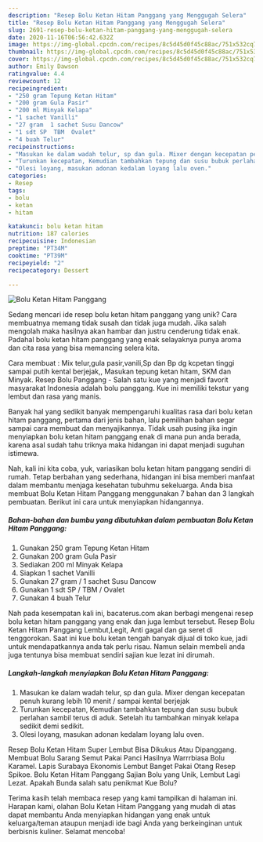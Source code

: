 ```yaml
---
description: "Resep Bolu Ketan Hitam Panggang yang Menggugah Selera"
title: "Resep Bolu Ketan Hitam Panggang yang Menggugah Selera"
slug: 2691-resep-bolu-ketan-hitam-panggang-yang-menggugah-selera
date: 2020-11-16T06:56:42.632Z
image: https://img-global.cpcdn.com/recipes/8c5d45d0f45c88ac/751x532cq70/bolu-ketan-hitam-panggang-foto-resep-utama.jpg
thumbnail: https://img-global.cpcdn.com/recipes/8c5d45d0f45c88ac/751x532cq70/bolu-ketan-hitam-panggang-foto-resep-utama.jpg
cover: https://img-global.cpcdn.com/recipes/8c5d45d0f45c88ac/751x532cq70/bolu-ketan-hitam-panggang-foto-resep-utama.jpg
author: Emily Dawson
ratingvalue: 4.4
reviewcount: 12
recipeingredient:
- "250 gram Tepung Ketan Hitam"
- "200 gram Gula Pasir"
- "200 ml Minyak Kelapa"
- "1 sachet Vanilli"
- "27 gram  1 sachet Susu Dancow"
- "1 sdt SP  TBM  Ovalet"
- "4 buah Telur"
recipeinstructions:
- "Masukan ke dalam wadah telur, sp dan gula. Mixer dengan kecepatan penuh kurang lebih 10 menit / sampai kental berjejak"
- "Turunkan kecepatan, Kemudian tambahkan tepung dan susu bubuk perlahan sambil terus di aduk. Setelah itu tambahkan minyak kelapa sedikit demi sedikit."
- "Olesi loyang, masukan adonan kedalam loyang lalu oven."
categories:
- Resep
tags:
- bolu
- ketan
- hitam

katakunci: bolu ketan hitam 
nutrition: 187 calories
recipecuisine: Indonesian
preptime: "PT34M"
cooktime: "PT39M"
recipeyield: "2"
recipecategory: Dessert

---
```



![Bolu Ketan Hitam Panggang](https://img-global.cpcdn.com/recipes/8c5d45d0f45c88ac/751x532cq70/bolu-ketan-hitam-panggang-foto-resep-utama.jpg)

Sedang mencari ide resep bolu ketan hitam panggang yang unik? Cara membuatnya memang tidak susah dan tidak juga mudah. Jika salah mengolah maka hasilnya akan hambar dan justru cenderung tidak enak. Padahal bolu ketan hitam panggang yang enak selayaknya punya aroma dan cita rasa yang bisa memancing selera kita.

Cara membuat : Mix telur,gula pasir,vanili,Sp dan Bp dg kcpetan tinggi sampai putih kental berjejak,, Masukan tepung ketan hitam, SKM dan Minyak. Resep Bolu Panggang - Salah satu kue yang menjadi favorit masyarakat Indonesia adalah bolu panggang. Kue ini memiliki tekstur yang lembut dan rasa yang manis.

Banyak hal yang sedikit banyak mempengaruhi kualitas rasa dari bolu ketan hitam panggang, pertama dari jenis bahan, lalu pemilihan bahan segar sampai cara membuat dan menyajikannya. Tidak usah pusing jika ingin menyiapkan bolu ketan hitam panggang enak di mana pun anda berada, karena asal sudah tahu triknya maka hidangan ini dapat menjadi suguhan istimewa.


Nah, kali ini kita coba, yuk, variasikan bolu ketan hitam panggang sendiri di rumah. Tetap berbahan yang sederhana, hidangan ini bisa memberi manfaat dalam membantu menjaga kesehatan tubuhmu sekeluarga. Anda bisa membuat Bolu Ketan Hitam Panggang menggunakan 7 bahan dan 3 langkah pembuatan. Berikut ini cara untuk menyiapkan hidangannya.

<!--inarticleads1-->

##### Bahan-bahan dan bumbu yang dibutuhkan dalam pembuatan Bolu Ketan Hitam Panggang:

1. Gunakan 250 gram Tepung Ketan Hitam
1. Gunakan 200 gram Gula Pasir
1. Sediakan 200 ml Minyak Kelapa
1. Siapkan 1 sachet Vanilli
1. Gunakan 27 gram / 1 sachet Susu Dancow
1. Gunakan 1 sdt SP / TBM / Ovalet
1. Gunakan 4 buah Telur


Nah pada kesempatan kali ini, bacaterus.com akan berbagi mengenai resep bolu ketan hitam panggang yang enak dan juga lembut tersebut. Resep Bolu Ketan Hitam Panggang Lembut,Legit, Anti gagal dan ga seret di tenggorokan. Saat ini kue bolu ketan tengah banyak dijual di toko kue, jadi untuk mendapatkannya anda tak perlu risau. Namun selain membeli anda juga tentunya bisa membuat sendiri sajian kue lezat ini dirumah. 

<!--inarticleads2-->

##### Langkah-langkah menyiapkan Bolu Ketan Hitam Panggang:

1. Masukan ke dalam wadah telur, sp dan gula. Mixer dengan kecepatan penuh kurang lebih 10 menit / sampai kental berjejak
1. Turunkan kecepatan, Kemudian tambahkan tepung dan susu bubuk perlahan sambil terus di aduk. Setelah itu tambahkan minyak kelapa sedikit demi sedikit.
1. Olesi loyang, masukan adonan kedalam loyang lalu oven.


Resep Bolu Ketan Hitam Super Lembut Bisa Dikukus Atau Dipanggang. Membuat Bolu Sarang Semut Pakai Panci Hasilnya Warrrbiasa Bolu Karamel. Lapis Surabaya Ekonomis Lembut Banget Pakai Otang Resep Spikoe. Bolu Ketan Hitam Panggang Sajian Bolu yang Unik, Lembut Lagi Lezat. Apakah Bunda salah satu penikmat Kue Bolu? 

Terima kasih telah membaca resep yang kami tampilkan di halaman ini. Harapan kami, olahan Bolu Ketan Hitam Panggang yang mudah di atas dapat membantu Anda menyiapkan hidangan yang enak untuk keluarga/teman ataupun menjadi ide bagi Anda yang berkeinginan untuk berbisnis kuliner. Selamat mencoba!
